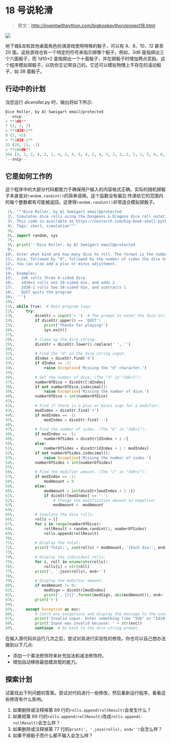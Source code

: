 # 18 号说轮滑

> 原文：<http://inventwithpython.com/bigbookpython/project18.html>

![](img/9d995d63aaead72cad01120081eb8f75.png)

地下城&龙和其他桌面角色扮演游戏使用特殊的骰子，可以有 4、8、10、12 甚至 20 面。这些游戏也有一个特定的符号来指示掷哪个骰子。例如，3d6 是指掷出三个六面骰子，而 1d10+2 是指掷出一个十面骰子，并在掷骰子时增加两点奖励。这个程序模拟掷骰子，以防你忘记带自己的。它还可以模拟物理上不存在的滚动骰子，如 38 面骰子。

## 行动中的计划

当您运行 *diceroller.py* 时，输出将如下所示:

```py
Dice Roller, by Al Sweigart email@protected
`--snip--`
> **3d6**
7 (3, 2, 2)
> **1d10+2**
9 (7, +2)
> **2d38-1**
32 (20, 13, -1)
> **100d6**
364 (3, 3, 2, 4, 2, 1, 4, 2, 4, 6, 4, 5, 4, 3, 3, 3, 2, 5, 1, 5, 6, 6, 6, 4, 5, 5, 1, 5, 2, 2, 2, 5, 1, 1, 2, 1, 4, 5, 6, 2, 4, 3, 4, 3, 5, 2, 2, 1, 1, 5, 1, 3, 6, 6, 6, 6, 5, 2, 6, 5, 4, 4, 5, 1, 6, 6, 6, 4, 2, 6, 2, 6, 2, 2, 4, 3, 6, 4, 6, 4, 2, 4, 3, 3, 1, 6, 3, 3, 4, 4, 5, 5, 5, 6, 2, 3, 6, 1, 1, 1)
`--snip--`
```

## 它是如何工作的

这个程序中的大部分代码都致力于确保用户输入的内容格式正确。实际的随机掷骰子本身是对`random.randint()`的简单调用。这个函数没有偏见:传递给它的范围内的每个整数都有可能被返回。这使得`random.randint()`非常适合模拟掷骰子。

```py
 1\. """Dice Roller, by Al Sweigart email@protected
 2\. Simulates dice rolls using the Dungeons & Dragons dice roll notation.
 3\. This code is available at https://nostarch.com/big-book-small-python-programming
 4\. Tags: short, simulation"""
 5\. 
 6\. import random, sys
 7\. 
 8\. print('''Dice Roller, by Al Sweigart email@protected
 9\. 
10\. Enter what kind and how many dice to roll. The format is the number of
11\. dice, followed by "d", followed by the number of sides the dice have.
12\. You can also add a plus or minus adjustment.
13\. 
14\. Examples:
15\.   3d6 rolls three 6-sided dice
16\.   1d10+2 rolls one 10-sided die, and adds 2
17\.   2d38-1 rolls two 38-sided die, and subtracts 1
18\.   QUIT quits the program
19\. ''')
20\. 
21\. while True:  # Main program loop:
22\.     try:
23\.         diceStr = input('> ')  # The prompt to enter the dice string.
24\.         if diceStr.upper() == 'QUIT':
25\.             print('Thanks for playing!')
26\.             sys.exit()
27\. 
28\.         # Clean up the dice string:
29\.         diceStr = diceStr.lower().replace(' ', '')
30\. 
31\.         # Find the "d" in the dice string input:
32\.         dIndex = diceStr.find('d')
33\.         if dIndex == -1:
34\.             raise Exception('Missing the "d" character.')
35\. 
36\.         # Get the number of dice. (The "3" in "3d6+1"):
37\.         numberOfDice = diceStr[:dIndex]
38\.         if not numberOfDice.isdecimal():
39\.             raise Exception('Missing the number of dice.')
40\.         numberOfDice = int(numberOfDice)
41\. 
42\.         # Find if there is a plus or minus sign for a modifier:
43\.         modIndex = diceStr.find('+')
44\.         if modIndex == -1:
45\.             modIndex = diceStr.find('-')
46\. 
47\.         # Find the number of sides. (The "6" in "3d6+1"):
48\.         if modIndex == -1:
49\.             numberOfSides = diceStr[dIndex + 1 :]
50\.         else:
51\.             numberOfSides = diceStr[dIndex + 1 : modIndex]
52\.         if not numberOfSides.isdecimal():
53\.             raise Exception('Missing the number of sides.')
54\.         numberOfSides = int(numberOfSides)
55\. 
56\.         # Find the modifier amount. (The "1" in "3d6+1"):
57\.         if modIndex == -1:
58\.             modAmount = 0
59\.         else:
60\.             modAmount = int(diceStr[modIndex + 1 :])
61\.             if diceStr[modIndex] == '-':
62\.                 # Change the modification amount to negative:
63\.                 modAmount = -modAmount
64\. 
65\.         # Simulate the dice rolls:
66\.         rolls = []
67\.         for i in range(numberOfDice):
68\.             rollResult = random.randint(1, numberOfSides)
69\.             rolls.append(rollResult)
70\. 
71\.         # Display the total:
72\.         print('Total:', sum(rolls) + modAmount, '(Each die:', end='')
73\. 
74\.         # Display the individual rolls:
75\.         for i, roll in enumerate(rolls):
76\.             rolls[i] = str(roll)
77\.         print(', '.join(rolls), end='')
78\. 
79\.         # Display the modifier amount:
80\.         if modAmount != 0:
81\.             modSign = diceStr[modIndex]
82\.             print(', {}{}'.format(modSign, abs(modAmount)), end='')
83\.         print(')')
84\. 
85\.     except Exception as exc:
86\.         # Catch any exceptions and display the message to the user:
87\.         print('Invalid input. Enter something like "3d6" or "1d10+2".')
88\.         print('Input was invalid because: ' + str(exc))
89\.         continue  # Go back to the dice string prompt. 
```

在输入源代码并运行几次之后，尝试对其进行实验性的修改。你也可以自己想办法做到以下几点:

*   添加一个乘法修饰符来补充加法和减法修饰符。
*   增加自动移除最低模具辊的能力。

## 探索计划

试着找出下列问题的答案。尝试对代码进行一些修改，然后重新运行程序，看看这些修改有什么影响。

1.  如果删除或注释掉第 69 行的`rolls.append(rollResult)`会发生什么？
2.  如果把第 69 行的`rolls.append(rollResult)`改成`rolls.append(-rollResult)`会怎么样？
3.  如果删除或注释掉第 77 行的`print(', '.join(rolls), end='')`会怎么样？
4.  如果不掷骰子而什么都不输入会怎么样？